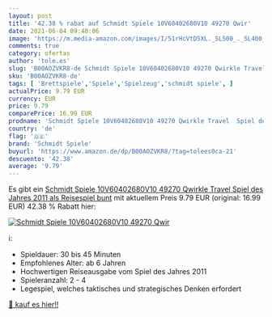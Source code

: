 ```yaml
---
layout: post
title: '42.38 % rabat auf Schmidt Spiele 10V60402680V10 49270 Qwir'
date: 2021-06-04 09:40:06
image: 'https://m.media-amazon.com/images/I/51rHcVtD5XL._SL500_._SL400_.jpg'
comments: true
category: ofertas
author: 'tole.es'
slug: 'B00AOZVKR8-de Schmidt Spiele 10V60402680V10 49270 Qwirkle Travel Spiel...'
sku: 'B00AOZVKR8-de'
tags: [ 'Brettspiele','Spiele','Spielzeug','schmidt spiele', ]
actualPrice: 9.79 EUR
currency: EUR
price: 9.79
comparePrice: 16.99 EUR
prodname: 'Schmidt Spiele 10V60402680V10 49270 Qwirkle Travel  Spiel des Jahres 2011 als Reisespiel  bunt'
country: 'de'
flag: '🇩🇪'
brand: 'Schmidt Spiele'
buyurl: 'https://www.amazon.de/dp/B00AOZVKR8/?tag=tolees0ca-21'
descuento: '42.38'
average: '9.79'
---
```


Es gibt ein [Schmidt Spiele 10V60402680V10 49270 Qwirkle Travel  Spiel des Jahres 2011 als Reisespiel  bunt](https://www.amazon.de/dp/B00AOZVKR8/?tag=tolees0ca-21) mit aktuellem Preis 9.79 EUR (original: 16.99 EUR) 42.38 % Rabatt hier:

[![Schmidt Spiele 10V60402680V10 49270 Qwir](https://m.media-amazon.com/images/I/51rHcVtD5XL._SL500_._SL400_.jpg)](https://www.amazon.de/dp/B00AOZVKR8/?tag=tolees0ca-21)

ℹ️:

- Spieldauer: 30 bis 45 Minuten
- Empfohlenes Alter: ab 6 Jahren
- Hochwertigen Reiseausgabe vom Spiel des Jahres 2011
- Spieleranzahl: 2 - 4
- Legespiel, welches taktisches und strategisches Denken erfordert

[🛒 kauf es hier!!](https://www.amazon.de/dp/B00AOZVKR8/?tag=tolees0ca-21)

